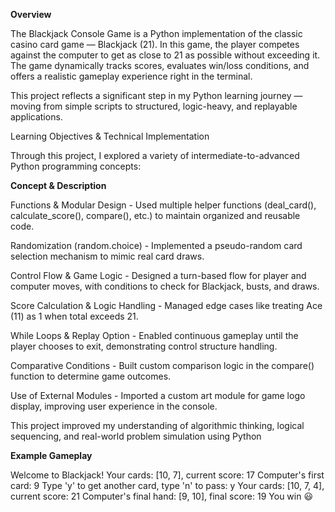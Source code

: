 **Overview**

The Blackjack Console Game is a Python implementation of the classic casino card game — Blackjack (21).
In this game, the player competes against the computer to get as close to 21 as possible without exceeding it. The game dynamically tracks scores, evaluates win/loss conditions, and offers a realistic gameplay experience right in the terminal.

This project reflects a significant step in my Python learning journey — moving from simple scripts to structured, logic-heavy, and replayable applications.

Learning Objectives & Technical Implementation

Through this project, I explored a variety of intermediate-to-advanced Python programming concepts:

**Concept	& Description**

Functions & Modular Design - Used multiple helper functions (deal_card(), calculate_score(), compare(), etc.) to maintain organized and reusable code.

Randomization (random.choice)	- Implemented a pseudo-random card selection mechanism to mimic real card draws.

Control Flow & Game Logic	- Designed a turn-based flow for player and computer moves, with conditions to check for Blackjack, busts, and draws.

Score Calculation & Logic Handling - Managed edge cases like treating Ace (11) as 1 when total exceeds 21.

While Loops & Replay Option -	Enabled continuous gameplay until the player chooses to exit, demonstrating control structure handling.

Comparative Conditions - Built custom comparison logic in the compare() function to determine game outcomes.

Use of External Modules -	Imported a custom art module for game logo display, improving user experience in the console.

This project improved my understanding of algorithmic thinking, logical sequencing, and real-world problem simulation using Python

**Example Gameplay**

Welcome to Blackjack!
Your cards: [10, 7], current score: 17
Computer's first card: 9
Type 'y' to get another card, type 'n' to pass: y
Your cards: [10, 7, 4], current score: 21
Computer's final hand: [9, 10], final score: 19
You win 😃
